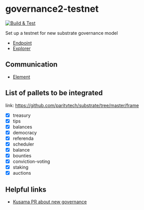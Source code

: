 # governance2-testnet
[![Build & Test](https://github.com/litentry/governance2-testnet/actions/workflows/deploy-testnet.yml/badge.svg)](https://github.com/litentry/governance2-testnet/actions/workflows/deploy-testnet.yml)

Set up a testnet for new substrate governance model

* [Endpoint](https://polkadot.js.org/apps/?rpc=wss%3A%2F%2Fgovernance2-testnet.litentry.io#/explorer)
* [Explorer](https://gov2.statescan.io/)

## Communication

* [Element](https://matrix.to/#/!FdMRQTDnoYtEPkbHAK:matrix.org?via=matrix.org)

## List of pallets to be integrated

link: https://github.com/paritytech/substrate/tree/master/frame

* [x] treasury
* [x] tips
* [x] balances
* [x] democracy
* [x] referenda
* [x] scheduler
* [x] balance
* [x] bounties
* [x] conviction-voting
* [x] staking
* [x] auctions

## Helpful links

* [Kusama PR about new governance](https://github.com/paritytech/polkadot/pull/5205)
